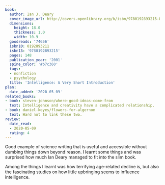 ```yaml
---
book:
  author: Ian J. Deary
  cover_image_url: http://covers.openlibrary.org/b/isbn/9780192893215-L.jpg
  dimensions:
    height: 18.0
    thickness: 1.0
    width: 10.9
  goodreads: '74656'
  isbn10: 0192893211
  isbn13: '9780192893215'
  pages: 148
  publication_year: '2001'
  spine_color: '#b7c360'
  tags:
  - nonfiction
  - psychology
  title: 'Intelligence: A Very Short Introduction'
plan:
  date_added: '2020-05-09'
related_books:
- book: steven-johnson/where-good-ideas-come-from
  text: Intelligence and creativity have a complicated relationship.
- book: daniel-keyes/flowers-for-algernon
  text: Hard not to link these two.
review:
  date_read:
  - 2020-05-09
  rating: 4
---
```


Good example of science writing that is useful and accessible without dumbing things down beyond reason. I learnt some
things and was surprised how much Ian Deary managed to fit into the slim book.

Among the things I learnt was how terrifying age-related decline is, but also the fascinating studies on how little
upbringing seems to influence intelligence.
